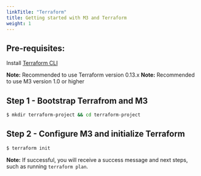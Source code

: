 ```yaml
---
linkTitle: "Terraform"
title: Getting started with M3 and Terraform  
weight: 1
---
```


## Pre-requisites: 

Install [Terraform CLI](https://learn.hashicorp.com/tutorials/terraform/install-cli)

**Note:** Recommended to use Terraform version 0.13.x 
**Note:** Recommended to use M3 version 1.0 or higher

## Step 1 - Bootstrap Terrafrom and M3 

```bash
$ mkdir terraform-project && cd terraform-project
``` 


## Step 2 - Configure M3 and initialize Terraform 


```bash
$ terraform init
``` 

**Note:** If successful, you will receive a success message and next steps, such as running `terraform plan`. 

